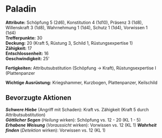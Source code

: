 # Paladin
**Attribute:** Schöpfung 5 (2d6), Konstitution 4 (1d10), Präsenz 3 (1d8), Willenskraft 3 (1d8), Wahrnehmung 1 (1d4), Schutz 1 (1d4), Vorwissen 1 (1d4)  
**Trefferpunkte:** 30  
**Deckung:** 20 (Kraft 5, Rüstung 3, Schild 1, Rüstungsexpertise 1)  
**Zähigkeit:** 17  
**Entschlossenheit:** 16  
**Geschwindigkeit:** 25'  

**Fertigkeiten:** Attributsubstitution (Schöpfung -> Kraft), Rüstungsexpertise I (Plattenpanzer

**Wichtige Ausrüstung:** Kriegshammer, Kurzbogen, Plattenpanzer, Keilschild

## Bevorzugte Aktionen
***Schwere Hiebe*** (Angriff mit Schaden): Kraft vs. Zähigkeit (Kraft 5 durch Attributsubstitution)  
***Göttlicher Segen*** (_Heilung_ wirken): Schöpfung vs. 12 - 20 (KL 1 - 5)  
***Erhabene Weisung*** (_Voraussicht_ wirken): Vorwissen vs. 12 (KL 1)
***Wahrheit finden*** (_Detektion_ wirken): Vorwissen vs. 12 (KL 1)
